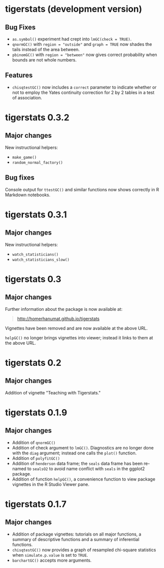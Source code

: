 # tigerstats (development version)

## Bug Fixes

* `as.symbol()` experiment had crept into `lmGC(check = TRUE)`.
* `qnormGC()` with `region = "outside"` and `graph = TRUE` now shades the tails instead of the area between.
* `pbinomGC()` with `region = "between"` now gives correct probability when bounds are not whole numbers.

## Features

* `chisqtestGC()` now includes a `correct` parameter to indicate whether or not to employ the Yates continuity correction  for 2 by 2 tables in a test of association.

# tigerstats 0.3.2

## Major changes

New instructional helpers:

* `make_game()`
* `random_normal_factory()`


## Bug fixes

Console output for `ttestGC()` and similar functions now shows correctly in
R Markdown notebooks.

# tigerstats 0.3.1

## Major changes

New instructional helpers:

* `watch_statisticians()`
* `watch_statisticians_slow()`

# tigerstats 0.3

## Major changes

Further information about the package is now available at:

>http://homerhanumat.github.io/tigerstats

Vignettes have been removed and are now available at the above URL.

`helpGC()` no longer brings vignettes into viewer; instead 
it links to them at the above URL.

# tigerstats 0.2

## Major changes

Addition of vignette "Teaching with Tigerstats."

# tigerstats 0.1.9

## Major changes

* Addition of `qnormGC()`
* Addition of check argument to `lmGC()`.  Diagnostics are no longer done with the `diag` argument; instead one calls the `plot()` function.
* Addition of `polyfitGC()`
* Addition of `henderson` data frame; the `seals` data frame has been re-named to `sealsO2` to avoid name conflict with `seals` in the ggplot2 package.
* Addition of function `helpGC()`, a convenience function to view package vignettes in the R Studio Viewer pane.

# tigerstats 0.1.7

## Major changes

* Addition of package vignettes:  tutorials on all major functions, a summary of descriptive functions and a summary of inferential functions.
* `chisqtestGC()` now provides a graph of resampled chi-square statistics when `simulate.p.value` is set to `TRUE`.
* `barchartGC()` accepts more arguments.

